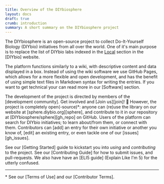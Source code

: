 ```yaml
---
title: Overview of the DIYbiosphere
layout: docs
draft: true
crumb: introduction
summary: A short summary on the DIYbiosphere project
---
```


The DIYbiosphere is an open-source project to collect Do-It-Yourself Biology (DIYbio) initiatives from all over the world. One of it's main purpose is to replace the list of DIYbio labs indexed in the [Local] section in the [DIYbio] website.


The platform functions similarly to a wiki, with descriptive content and data displayed in a box. Instead of using the wiki software we use GitHub Pages, which allows for a more flexible and open development, and has the benefit of using simple text files in Markdown syntax for writing the entries. If you want to get technical your can read more in our [Software] section.

The development of the project is directed by members of the [development community]. Get involved and [Join us][join]! :metal: However, the project is completely open(-source)\*: anyone can (re)use the library on our website at [sphere.diybio.org][sphere], and contribute to it in our repository at [DIYbiosphere/sphere][gh_repo] on GitHub. Users of the platform can search for DIYbio initiatives; to learn about/from them, or connect with them. Contributors can [add] an entry for their own initiative or another you know of, [edit] an existing entry, or even tackle one of our [issues][gh_issues].

See our [Getting Started]  guide to kickstart you into _using_ and _contributing_ to the project. See our [Contributing Guide] for how to submit issues, and pull-requests. We also have have an [ELI5 guide] (Explain Like I'm 5) for the utterly confused.

---

\* See our [Terms of Use] and our [Contributor Terms].

[Local]: https://diybio.org/local/ "Go to the local list of DIYbio.org"
